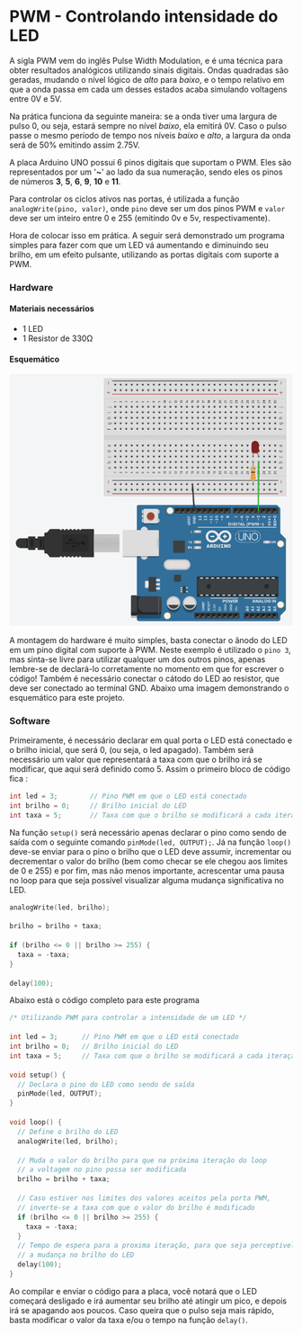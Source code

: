 # PWM - Controlando intensidade do LED

A sigla PWM vem do inglês Pulse Width Modulation, e é uma técnica para obter resultados analógicos utilizando sinais digitais. Ondas quadradas são geradas, mudando o nível lógico de *alto* para *baixo*, e o tempo relativo em que a onda passa em cada um desses estados acaba simulando voltagens entre 0V e 5V.

Na prática funciona da seguinte maneira: se a onda tiver uma largura de pulso 0, ou seja, estará sempre no nível *baixo*, ela emitirá 0V. Caso o pulso passe o mesmo período de tempo nos níveis *baixo* e *alto*, a largura da onda será de 50% emitindo assim 2.75V.

[//]: # (Colocar gráficos representando isso)

A placa Arduino UNO possui 6 pinos digitais que suportam o PWM. Eles são representados por um '__~__' ao lado da sua numeração, sendo eles os pinos de números __3__, __5__, __6__, __9__, __10__ e __11__. 

Para controlar os ciclos ativos nas portas, é utilizada a função  `analogWrite(pino, valor)`, onde `pino` deve ser um dos pinos PWM e `valor` deve ser um inteiro entre 0 e 255 (emitindo 0v e 5v, respectivamente). 


Hora de colocar isso em prática. A seguir será demonstrado um programa simples para fazer com que um LED vá aumentando e diminuindo seu brilho, em um efeito pulsante, utilizando as portas digitais com suporte a PWM.

### Hardware
#### Materiais necessários
+ 1 LED 
+ 1 Resistor de 330Ω

#### Esquemático

![Esquemático do projeto](./images/pwm.png)

A montagem do hardware é muito simples, basta conectar o ânodo do LED em um pino digital com suporte à PWM. Neste exemplo é utilizado o `pino 3`, mas sinta-se livre para utilizar qualquer um dos outros pinos, apenas lembre-se de declará-lo corretamente no momento em que for escrever o código! Também é necessário conectar o cátodo do LED ao resistor, que deve ser conectado ao terminal GND. Abaixo uma imagem demonstrando o esquemático para este projeto.


### Software

Primeiramente, é necessário declarar em qual porta o LED está conectado e o brilho inicial, que será 0, (ou seja, o led apagado). Também será necessário um valor que representará a taxa com que o brilho irá se modificar, que aqui será definido como 5. Assim o primeiro bloco de código fica :
 
``` C
int led = 3;		// Pino PWM em que o LED está conectado
int brilho = 0;		// Brilho inicial do LED
int taxa = 5;		// Taxa com que o brilho se modificará a cada iteração
```

Na função `setup()` será necessário apenas declarar o pino como sendo de saída com o seguinte comando `pinMode(led, OUTPUT);`. Já na função `loop()` deve-se enviar para o pino o brilho que o LED deve assumir, incrementar ou decrementar o valor do brilho (bem como checar se ele chegou aos limites de 0 e 255) e por fim, mas não menos importante, acrescentar uma pausa no loop para que seja possível visualizar alguma mudança significativa no LED. 

``` C
analogWrite(led, brilho);   

brilho = brilho + taxa;

if (brilho <= 0 || brilho >= 255) {
  taxa = -taxa;
}

delay(100);
```

Abaixo está o código completo para este programa

``` C
/* Utilizando PWM para controlar a intensidade de um LED */

int led = 3;      // Pino PWM em que o LED está conectado
int brilho = 0;   // Brilho inicial do LED
int taxa = 5;     // Taxa com que o brilho se modificará a cada iteração

void setup() {
  // Declara o pino do LED como sendo de saída
  pinMode(led, OUTPUT);
}

void loop() {
  // Define o brilho do LED
  analogWrite(led, brilho);   

  // Muda o valor do brilho para que na próxima iteração do loop
  // a voltagem no pino possa ser modificada
  brilho = brilho + taxa;

  // Caso estiver nos limites dos valores aceitos pela porta PWM,
  // inverte-se a taxa com que o valor do brilho é modificado
  if (brilho <= 0 || brilho >= 255) {
    taxa = -taxa;
  }
  // Tempo de espera para a proxima iteração, para que seja perceptivel 
  // a mudança no brilho do LED
  delay(100);
}
```

Ao compilar e enviar o código para a placa, você notará que o LED começará desligado e irá aumentar seu brilho até atingir um pico, e depois irá se apagando aos poucos. Caso queira que o pulso seja mais rápido, basta modificar o valor da taxa e/ou o tempo na função `delay()`.


